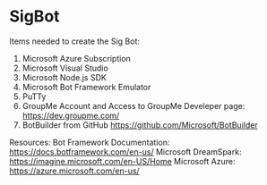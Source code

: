 # SigBot

Items needed to create the Sig Bot:
  1. Microsoft Azure Subscription
  2. Microsoft Visual Studio
  3. Microsoft Node.js SDK
  4. Microsoft Bot Framework Emulator
  5. PuTTy
  6. GroupMe Account and Access to GroupMe Develeper page:
     https://dev.groupme.com/
  7. BotBuilder from GitHub
     https://github.com/Microsoft/BotBuilder

Resources:
Bot Framework Documentation: https://docs.botframework.com/en-us/
Microsoft DreamSpark: https://imagine.microsoft.com/en-US/Home
Microsoft Azure: https://azure.microsoft.com/en-us/

